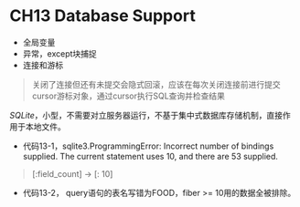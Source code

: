 # CH13 Database Support

- 全局变量
- 异常，except块捕捉
- 连接和游标
> 关闭了连接但还有未提交会隐式回滚，应该在每次关闭连接前进行提交
> cursor游标对象，通过cursor执行SQL查询并检查结果

_SQLite_，小型，不需要对立服务器运行，不基于集中式数据库存储机制，直接作用于本地文件。

- 代码13-1，sqlite3.ProgrammingError: Incorrect number of bindings supplied. The current statement uses 10, and there are 53 supplied.
> [:field_count] -> [: 10]

- 代码13-2， query语句的表名写错为FOOD，fiber >= 10用的数据全被排除。